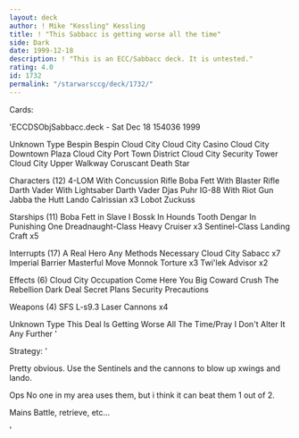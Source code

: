 ```yaml
---
layout: deck
author: ! Mike "Kessling" Kessling
title: ! "This Sabbacc is getting worse all the time"
side: Dark
date: 1999-12-18
description: ! "This is an ECC/Sabbacc deck. It is untested."
rating: 4.0
id: 1732
permalink: "/starwarsccg/deck/1732/"
---
```

Cards: 

'ECCDSObjSabbacc.deck - Sat Dec 18 154036 1999


Unknown Type
Bespin
Bespin Cloud City
Cloud City Casino
Cloud City Downtown Plaza
Cloud City Port Town District
Cloud City Security Tower
Cloud City Upper Walkway
Coruscant
Death Star

Characters (12)
4-LOM With Concussion Rifle
Boba Fett With Blaster Rifle
Darth Vader With Lightsaber
Darth Vader
Djas Puhr
IG-88 With Riot Gun
Jabba the Hutt
Lando Calrissian  x3
Lobot
Zuckuss

Starships (11)
Boba Fett in Slave I
Bossk In Hounds Tooth
Dengar In Punishing One
Dreadnaught-Class Heavy Cruiser  x3
Sentinel-Class Landing Craft  x5

Interrupts (17)
A Real Hero
Any Methods Necessary
Cloud City Sabacc  x7
Imperial Barrier
Masterful Move
Monnok
Torture  x3
Twi'lek Advisor  x2

Effects (6)
Cloud City Occupation
Come Here You Big Coward
Crush The Rebellion
Dark Deal
Secret Plans
Security Precautions

Weapons (4)
SFS L-s9.3 Laser Cannons  x4

Unknown Type
This Deal Is Getting Worse All The Time/Pray I Don't Alter It Any Further
'

Strategy: '

Pretty obvious. Use the Sentinels and the cannons to blow up xwings and lando.

Ops
No one in my area uses them, but i think it can beat them 1 out of 2.

Mains
Battle, retrieve, etc...

'

